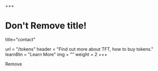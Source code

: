 +++
# Don't Remove title!
title="contact"

url = "/tokens"
header = "Find out more about TFT, how to buy tokens."
learnBtn = "Learn More"
img = ""
weight = 2
+++

Remove
